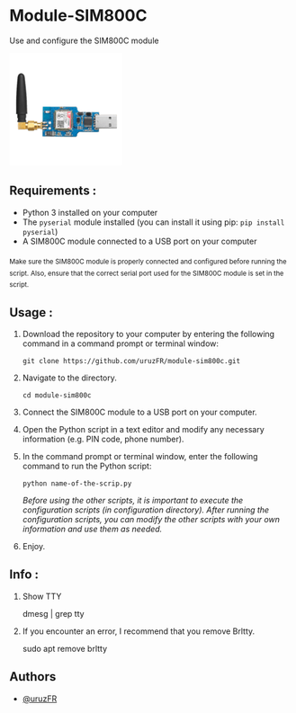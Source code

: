 
# Module-SIM800C

Use and configure the SIM800C module


![logo](/Images/module.png )

## Requirements :

- Python 3 installed on your computer
- The `pyserial` module installed (you can install it using pip: `pip install pyserial`)
- A SIM800C module connected to a USB port on your computer

<sub>Make sure the SIM800C module is properly connected and configured before running the script. Also, ensure that the correct serial port used for the SIM800C module is set in the script.</sub>


## Usage :

1. Download the repository to your computer by entering the following command in a command prompt or terminal window:

       git clone https://github.com/uruzFR/module-sim800c.git
2. Navigate to the directory.
       
       cd module-sim800c
4. Connect the SIM800C module to a USB port on your computer.
5. Open the Python script in a text editor and modify any necessary information (e.g. PIN code, phone number).
6. In the command prompt or terminal window, enter the following command to run the Python script: 

       python name-of-the-scrip.py
       
   *Before using the other scripts, it is important to execute the configuration scripts (in configuration directory). 
    After running the configuration scripts, you can modify the other scripts with your own information and use them as needed.*       
       
6. Enjoy.

## Info :

1. Show TTY

      dmesg | grep tty
2. If you encounter an error, I recommend that you remove Brltty.

      sudo apt remove brltty


## Authors

- [@uruzFR](https://github.com/uruzFR)
